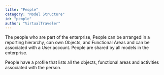 ```yaml
---
title: "People"
category: "Model Structure"
id: "people" 
author: "VirtualTraveler"
---
```

The people who are part of the enterprise, People can be arranged in a reporting hierarchy, can own Objects, and Functional Areas and can be associated with a User account. People are shared by all models in the enterprise.      

People have a profile that lists all the objects, functional areas and activities associated with the person.  

